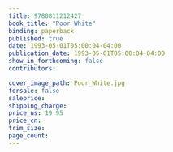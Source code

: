 ```yaml
---
title: 9780811212427
book_title: "Poor White"
binding: paperback
published: true
date: 1993-05-01T05:00:04-04:00
publication_date: 1993-05-01T05:00:04-04:00
show_in_forthcoming: false
contributors:

cover_image_path: Poor_White.jpg
forsale: false
saleprice:
shipping_charge:
price_us: 19.95
price_cn:
trim_size:
page_count:
---
```


